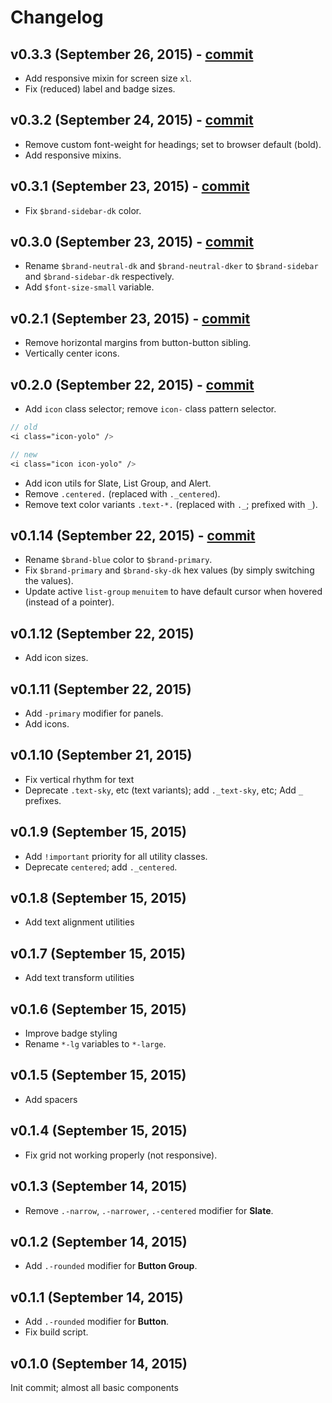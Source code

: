 # Changelog

## v0.3.3 (September 26, 2015) - [commit]()
- Add responsive mixin for screen size `xl`.
- Fix (reduced) label and badge sizes.

## v0.3.2 (September 24, 2015) - [commit](https://github.com/dev-onenetworkecommerce/aia/commit/5b6b0d62121d13b145e43f39084ed9cde370451b)
- Remove custom font-weight for headings; set to browser default (bold).
- Add responsive mixins.

## v0.3.1 (September 23, 2015) - [commit](https://github.com/dev-onenetworkecommerce/aia/commit/02852e2c29325be6d215d4d92cb46a8653c55e3f)
- Fix `$brand-sidebar-dk` color.

## v0.3.0 (September 23, 2015) - [commit](https://github.com/dev-onenetworkecommerce/aia/commit/e2e2fecd58516794941fd38f8b1c682271e28af5)
- Rename `$brand-neutral-dk` and `$brand-neutral-dker` to `$brand-sidebar` and `$brand-sidebar-dk` respectively.
- Add `$font-size-small` variable.

## v0.2.1 (September 23, 2015) - [commit](https://github.com/dev-onenetworkecommerce/aia/commit/6cf06c9c93d622b00d4fd3336b94bfd476fe38b2)
- Remove horizontal margins from button-button sibling.
- Vertically center icons.

## v0.2.0 (September 22, 2015) - [commit](https://github.com/dev-onenetworkecommerce/aia/commit/ad6b3491edb2d5a6d2c9787a0d782c3ac08b5670)
- Add `icon` class selector; remove `icon-` class pattern selector.
```sass
// old
<i class="icon-yolo" />

// new
<i class="icon icon-yolo" />
```
- Add icon utils for Slate, List Group, and Alert.
- Remove `.centered.` (replaced with `._centered`).
- Remove text color variants `.text-*.` (replaced with `._`; prefixed with `_`).

## v0.1.14 (September 22, 2015) - [commit](https://github.com/dev-onenetworkecommerce/aia/commit/04e923872d4556d15803ee4936af3eec527b3d24)
- Rename `$brand-blue` color to `$brand-primary`.
- Fix `$brand-primary` and `$brand-sky-dk` hex values (by simply switching the values).
- Update active `list-group` `menuitem` to have default cursor when hovered (instead of a pointer).

## v0.1.12 (September 22, 2015)
- Add icon sizes.

## v0.1.11 (September 22, 2015)
- Add `-primary` modifier for panels.
- Add icons.

## v0.1.10 (September 21, 2015)
- Fix vertical rhythm for text
- Deprecate `.text-sky`, etc (text variants); add `._text-sky`, etc; Add `_` prefixes.

## v0.1.9 (September 15, 2015)
- Add `!important` priority for all utility classes.
- Deprecate `centered`; add `._centered`.

## v0.1.8 (September 15, 2015)
- Add text alignment utilities

## v0.1.7 (September 15, 2015)
- Add text transform utilities

## v0.1.6 (September 15, 2015)
- Improve badge styling
- Rename `*-lg` variables to `*-large`.

## v0.1.5 (September 15, 2015)
- Add spacers

## v0.1.4 (September 15, 2015)
- Fix grid not working properly (not responsive).

## v0.1.3 (September 14, 2015)
- Remove `.-narrow`, `.-narrower`, `.-centered` modifier for **Slate**.

## v0.1.2 (September 14, 2015)
- Add `.-rounded` modifier for **Button Group**.

## v0.1.1 (September 14, 2015)
- Add `.-rounded` modifier for **Button**.
- Fix build script.


## v0.1.0 (September 14, 2015)
Init commit; almost all basic components
